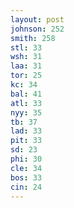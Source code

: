 ```yaml
---
layout: post
johnson: 252
smith: 258
stl: 33
wsh: 31
laa: 31
tor: 25
kc: 34
bal: 41
atl: 33
nyy: 35
tb: 37
lad: 33
pit: 33
sd: 23
phi: 30
cle: 34
bos: 33
cin: 24
---
```

